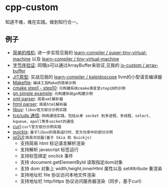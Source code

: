 # cpp-custom
知道不难，难在实践。做到知行合一。
## 例子
- [简单的栈机](./virtual-stack-machine.cpp): 进一步实现见我的 [learn-compiler / super-tiny-virtual-machine](https://github.com/keyboard3/learn-compiler/tree/main/cpp-super-tiny-virtual-machine) 以及 [learn-compiler / tiny-virtual-machine](https://github.com/keyboard3/learn-compiler/tree/main/cpp-tiny-virtual-machine)
- [字节序验证](./endianness.cpp): 同理js可以通过ArrayBuffer来验证,见我的 [js-custom / array-buffer](https://github.com/keyboard3/js-custom/blob/main/array-buffer.mjs)
- [JIT原型](./jit-proto.cpp): 实战见我的 [learn-compiler / kaleidoscope](https://github.com/keyboard3/learn-compiler/tree/main/kaleidoscope) llvm的小型语言编译器
- [Makefile](./cmake): `编译工具Make的简单示例`
- [cmake step1 - step10](./cmake): `元构建系统cmake演变至step10的示例`
- [gn simple example](./gn_example): `元构建系统gn构建示例`
- [xml parser](./parser/xmlParser.cpp): `简易xml解析器`
- [html parser](./parser/htmlParser.cpp): `简易html解析器`
- [libuv](./libuv): `libuv官方部分示例实践`
- [tcp/udp 通信](./socket): `网络通信实践，包括从单 socket 到多进程、多线程、select、kqueue、epoll等多socket的通信`
- [curl](./curl):`curl官方部分示例实践`
- [quickjs](./quickjs): `基于libuv的简易运行时、官方仓库中的部分示例`
- [jsGUI](./skia):`简易浏览器(基于 Skia 和 Quickjs)`
    - 支持简易 html 标记语言解析渲染
    - 支持解析 javascript 标签运行
    - 支持标签绑定 onclick 事件
    - 支持 document.getElementById 读取指定dom对象
    - 支持 dom 对象上 width,height,innerHtml 属性以及 setAttribute 重渲染
    - 支持地址栏 file 协议访问本地文件渲染
    - 支持地址栏 http/https 协议访问服务器渲染（同步，基于curl）